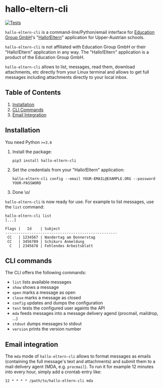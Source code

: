# hallo-eltern-cli

[![Tests](https://github.com/somechris/hallo-eltern-cli/workflows/Tests/badge.svg)](https://github.com/somechris/hallo-eltern-cli/actions?query=workflow%3ATests)

`hallo-eltern-cli` is a command-line/Python/email interface for
[Education Group GmbH](https://www.edugroup.at/)'s
"[Hallo!Eltern](https://hallo-eltern.klassenpinnwand.at/)" application
for Upper-Austrian schools.

`hallo-eltern-cli` is not affiliated with Education Group GmbH or their
"Hallo!Eltern" application in any way. The "Hallo!Eltern" application is a
product of the Education Group GmbH.

`hallo-eltern-cli` allows to list, messages, read them, download
attachments, etc directly from your Linux terminal and allows to get
full messages including attachments directly to your local inbox.

## Table of Contents

1. [Installation](#installation)
1. [CLI Commands](#cli-commands)
1. [Email Integration](#email-integration)

## Installation

You need Python `>=3.6`

1. Install the package:

   ```
   pip3 install hallo-eltern-cli
   ```

1. Set the credentials from your "Hallo!Eltern" application:

    ```
    hallo-eltern-cli config --email YOUR-EMAIL@EXAMPLE.ORG --password YOUR-PASSWORD
    ```

1. Done \o/

`hallo-eltern-cli` is now ready for use. For example to list messages,
use the `list` command:

```
hallo-eltern-cli list
[...]

Flags |   Id    | Subject
---------------------------------------------------
 CC   | 1234567 | Wandertag am Donnerstag
 CC   | 3456789 | Schikurs Anmeldung
  C   | 2345678 | Fehlendes Arbeitsblatt
```

## CLI commands

The CLI offers the following commands:

* `list` lists available messages
* `show` shows a message
* `open` marks a message as open
* `close` marks a message as closed
* `config` updates and dumps the configuration
* `test` tests the configured user againts the API
* `mda` feeds messages into a message delivery agend (procmail, maildrop, ...)
* `stdout` dumps messages to stdout
* `version` prints the version number

## Email integration

The `mda` mode of `hallo-eltern-cli` allows to format messages as
emails (containing the full message's text and attachments) and submit
them to a mail delivery agent (MDA, e.g. `procmail`). To run it for
example 12 minutes into every hour, simply add a crontab entry like:

```
12 * * * * /path/to/hallo-eltern-cli mda
```
